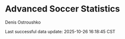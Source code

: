 # Advanced Soccer Statistics
Denis Ostroushko

<!-- gfm -->

Last successful data update: 2025-10-26 16:18:45 CST
